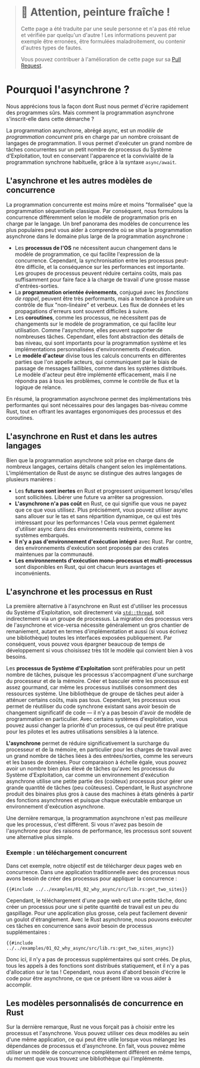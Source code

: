 > # 🚧 Attention, peinture fraîche !
>
> Cette page a été traduite par une seule personne et n'a pas été relue et
> vérifiée par quelqu'un d'autre ! Les informations peuvent par exemple être
> erronées, être formulées maladroitement, ou contenir d'autres types de fautes.
>
> Vous pouvez contribuer à l'amélioration de cette page sur sa
> [Pull Request](https://github.com/Jimskapt/async-book-fr/pull/2).

<!--
# Why Async?
-->

# Pourquoi l'asynchrone ?

<!--
We all love how Rust empowers us to write fast, safe software.
But how does asynchronous programming fit into this vision?
-->

Nous apprécions tous la façon dont Rust nous permet d'écrire rapidement des
programmes sûrs. Mais comment la programmation asynchrone s'inscrit-elle dans
cette démarche ?

<!--
Asynchronous programming, or async for short, is a _concurrent programming model_
supported by an increasing number of programming languages.
It lets you run a large number of concurrent
tasks on a small number of OS threads, while preserving much of the
look and feel of ordinary synchronous programming, through the
`async/await` syntax.
-->

La programmation asynchrone, abrégé async, est un _modèle de programmation
concurrent_ pris en charge par un nombre croissant de langages de
programmation. Il vous permet d'exécuter un grand nombre de tâches concurrentes
sur un petit nombre de processus du Système d'Exploitation, tout en conservant
l'apparence et la convivialité de la programmation synchrone habituelle, grâce
à la syntaxe `async/await`.

<!--
## Async vs other concurrency models
-->

## L'asynchrone et les autres modèles de concurrence

<!--
Concurrent programming is less mature and "standardized" than
regular, sequential programming. As a result, we express concurrency
differently depending on which concurrent programming model
the language is supporting.
A brief overview of the most popular concurrency models can help
you understand how asynchronous programming fits within the broader
field of concurrent programming:
-->

La programmation concurrente est moins mûre et moins "formalisée" que la
programmation séquentielle classique. Par conséquent, nous formulons la
concurrence différemment selon le modèle de programmation pris en charge par le
langage.
Un bref panorama des modèles de concurrence les plus populaires peut vous aider
à comprendre où se situe la programmation asynchrone dans le domaine plus large
de la programmation asynchrone :

<!--
- **OS threads** don't require any changes to the programming model,
  which makes it very easy to express concurrency. However, synchronizing
  between threads can be difficult, and the performance overhead is large.
  Thread pools can mitigate some of these costs, but not enough to support
  massive IO-bound workloads.
- **Event-driven programming**, in conjunction with _callbacks_, can be very
  performant, but tends to result in a verbose, "non-linear" control flow.
  Data flow and error propagation is often hard to follow.
- **Coroutines**, like threads, don't require changes to the programming model,
  which makes them easy to use. Like async, they can also support a large
  number of tasks. However, they abstract away low-level details that
  are important for systems programming and custom runtime implementors.
- **The actor model** divides all concurrent computation into units called
  actors, which communicate through fallible message passing, much like
  in distributed systems. The actor model can be efficiently implemented, but it leaves
  many practical issues unanswered, such as flow control and retry logic.
-->

- Les **processus de l'OS** ne nécessitent aucun changement dans le modèle de
  programmation, ce qui facilite l'expression de la concurrence. Cependant, la
  synchronisation entre les processus peut-être difficile, et la conséquence
  sur les performances est importante. Les groupes de processus peuvent réduire
  certains coûts, mais pas suffisamment pour faire face à la charge de travail
  d'une grosse masse d'entrées-sorties.
- La **programmation orientée évènements**, conjugué avec les _fonctions de
  rappel_, peuvent être très performants, mais a tendance à produire un
  contrôle de flux "non-linéaire" et verbeux. Les flux de données et les
  propagations d'erreurs sont souvent difficiles à suivre.
- Les **coroutines**, comme les processus, ne nécessitent pas de changements
  sur le modèle de programmation, ce qui facilite leur utilisation. Comme
  l'asynchrone, elles peuvent supporter de nombreuses tâches. Cependant, elles
  font abstraction des détails de bas niveau, qui sont importants pour la
  programmation système et les implémentations personnalisées d'environnements
  d'exécution.
- Le **modèle d'acteur** divise tous les calculs concurrents en différentes
  parties que l'on appelle acteurs, qui communiquent par le biais de passage de
  messages faillibles, comme dans les systèmes distribués. Le modèle d'acteur
  peut être implémenté efficacement, mais il ne répondra pas à tous les
  problèmes, comme le contrôle de flux et la logique de relance.

<!--
In summary, asynchronous programming allows highly performant implementations
that are suitable for low-level languages like Rust, while providing
most of the ergonomic benefits of threads and coroutines.
-->

En résumé, la programmation asynchrone permet des implémentations très
performantes qui sont nécessaires pour des langages bas-niveau comme Rust, tout
en offrant les avantages ergonomiques des processus et des coroutines.

<!--
## Async in Rust vs other languages
-->

## L'asynchrone en Rust et dans les autres langages

<!--
Although asynchronous programming is supported in many languages, some
details vary across implementations. Rust's implementation of async
differs from most languages in a few ways:
-->

Bien que la programmation asynchrone soit prise en charge dans de nombreux
langages, certains détails changent selon les implémentations. L'implémentation
de Rust de async se distingue des autres langages de plusieurs manières :

<!--
- **Futures are inert** in Rust and make progress only when polled. Dropping a
  future stops it from making further progress.
- **Async is zero-cost** in Rust, which means that you only pay for what you use.
  Specifically, you can use async without heap allocations and dynamic dispatch,
  which is great for performance!
  This also lets you use async in constrained environments, such as embedded systems.
- **No built-in runtime** is provided by Rust. Instead, runtimes are provided by
  community maintained crates.
- **Both single- and multithreaded** runtimes are available in Rust, which have
  different strengths and weaknesses.
-->

- Les **futures sont inertes** en Rust et progressent uniquement lorsqu'elles
  sont sollicitées. Libérer une future va arrêter sa progression.
- **L'asynchrone n'a pas coût** en Rust, ce qui signifie que vous ne payez que
  ce que vous utilisez. Plus précisément, vous pouvez utiliser async sans
  allouer sur le tas et sans répartition dynamique, ce qui est très intéressant
  pour les performances !
  Cela vous permet également d'utiliser async dans des environnements
  restreints, comme les systèmes embarqués.
- **Il n'y a pas d'environnement d'exécution intégré** avec Rust. Par contre,
  des environnements d'exécution sont proposés par des crates maintenues par la
  communauté.
- **Les environnements d'exécution mono-processus et multi-processus** sont
  disponibles en Rust, qui ont chacun leurs avantages et inconvénients.

<!--
## Async vs threads in Rust
-->

## L'asynchrone et les processus en Rust

<!--
The primary alternative to async in Rust is using OS threads, either
directly through [`std::thread`](https://doc.rust-lang.org/std/thread/)
or indirectly through a thread pool.
Migrating from threads to async or vice versa
typically requires major refactoring work, both in terms of implementation and
(if you are building a library) any exposed public interfaces. As such,
picking the model that suits your needs early can save a lot of development time.
-->

La première alternative à l'asynchrone en Rust est d'utiliser les processus du
Système d'Exploitation, soit directement via
[`std::thread`](https://doc.rust-lang.org/std/thread/), soit indirectement via
un groupe de processus.
La migration des processus vers de l'asynchrone et vice-versa nécessite
généralement un gros chantier de remaniement, autant en termes d'implémentation
et aussi (si vous écrivez une bibliothèque) toutes les interfaces exposées
publiquement. Par conséquent, vous pouvez vous épargner beaucoup de temps de
développement si vous choisissez très tôt le modèle qui convient bien à vos
besoins.

<!--
**OS threads** are suitable for a small number of tasks, since threads come with
CPU and memory overhead. Spawning and switching between threads
is quite expensive as even idle threads consume system resources.
A thread pool library can help mitigate some of these costs, but not all.
However, threads let you reuse existing synchronous code without significant
code changes—no particular programming model is required.
In some operating systems, you can also change the priority of a thread,
which is useful for drivers and other latency sensitive applications.
-->

Les **processus de Système d'Exploitation** sont préférables pour un petit
nombre de tâches, puisque les processus s'accompagnent d'une surcharge du
processeur et de la mémoire. Créer et basculer entre les processus est assez
gourmand, car même les processus inutilisés consomment des ressources système.
Une bibliothèque de groupe de tâches peut aider à atténuer certains coûts, mais
pas tous. Cependant, les processus vous permet de réutiliser du code synchrone
existant sans avoir besoin de changement significatif de code — il n'y a pas
besoin d'avoir de modèle de programmation en particulier.
Avec certains systèmes d'exploitation, vous pouvez aussi changer la priorité
d'un processus, ce qui peut être pratique pour les pilotes et les autres
utilisations sensibles à la latence.

<!--
**Async** provides significantly reduced CPU and memory
overhead, especially for workloads with a
large amount of IO-bound tasks, such as servers and databases.
All else equal, you can have orders of magnitude more tasks than OS threads,
because an async runtime uses a small amount of (expensive) threads to handle
a large amount of (cheap) tasks.
However, async Rust results in larger binary blobs due to the state
machines generated from async functions and since each executable
bundles an async runtime.
-->

**L'asynchrone** permet de réduire significativement la surcharge du processeur
et de la mémoire, en particulier pour les charges de travail avec un grand
nombre de tâches liées à des entrées/sorties, comme les serveurs et les bases
de données. Pour comparaison à échelle égale, vous pouvez avoir un nombre bien
plus élevé de tâches qu'avec les processus du Système d'Exploitation, car comme
un environnement d'exécution asynchrone utilise une petite partie des (coûteux)
processus pour gérer une grande quantité de tâches (peu coûteuses).
Cependant, le Rust asynchrone produit des binaires plus gros à cause des
machines à états générés à partir des fonctions asynchrones et puisque chaque
exécutable embarque un environnement d'exécution asynchrone.

<!--
On a last note, asynchronous programming is not _better_ than threads,
but different.
If you don't need async for performance reasons, threads can often be
the simpler alternative.
-->

Une dernière remarque, la programmation asynchrone n'est pas _meilleure_ que
les processus, c'est différent.
Si vous n'avez pas besoin de l'asynchrone pour des raisons de performance, les
processus sont souvent une alternative plus simple.

<!--
### Example: Concurrent downloading
-->

### Exemple : un téléchargement concurrent

<!--
In this example our goal is to download two web pages concurrently.
In a typical threaded application we need to spawn threads
to achieve concurrency:
-->

Dans cet exemple, notre objectif est de télécharger deux pages web en
concurrence. Dans une application traditionnelle avec des processus nous avons
besoin de créer des processus pour appliquer la concurrence :

<!--
```rust,ignore
{{#include ../../examples-sources/01_02_why_async/src/lib.rs:get_two_sites}}
```
-->

```rust,ignore
{{#include ../../examples/01_02_why_async/src/lib.rs:get_two_sites}}
```

<!--
However, downloading a web page is a small task; creating a thread
for such a small amount of work is quite wasteful. For a larger application, it
can easily become a bottleneck. In async Rust, we can run these tasks
concurrently without extra threads:
-->

Cependant, le téléchargement d'une page web est une petite tâche, donc créer un
processus pour une si petite quantité de travail est un peu du gaspillage. Pour
une application plus grosse, cela peut facilement devenir un goulot
d'étranglement. Avec le Rust asynchrone, nous pouvons exécuter ces tâches en
concurrence sans avoir besoin de processus supplémentaires :

<!--
```rust,ignore
{{#include ../../examples-sources/01_02_why_async/src/lib.rs:get_two_sites_async}}
```
-->

```rust,ignore
{{#include ../../examples/01_02_why_async/src/lib.rs:get_two_sites_async}}
```

<!--
Here, no extra threads are created. Additionally, all function calls are statically
dispatched, and there are no heap allocations!
However, we need to write the code to be asynchronous in the first place,
which this book will help you achieve.
-->

Donc ici, il n'y a pas de processus supplémentaires qui sont créés. De plus,
tous les appels à des fonctions sont distribués statiquement, et il n'y a pas
d'allocation sur le tas !
Cependant, nous avons d'abord besoin d'écrire le code pour être asynchrone, ce
que ce présent libre va vous aider à accomplir.

<!--
## Custom concurrency models in Rust
-->

## Les modèles personnalisés de concurrence en Rust

<!--
On a last note, Rust doesn't force you to choose between threads and async.
You can use both models within the same application, which can be
useful when you have mixed threaded and async dependencies.
In fact, you can even use a different concurrency model altogether,
such as event-driven programming, as long as you find a library that
implements it.
-->

Sur la dernière remarque, Rust ne vous forçait pas à choisir entre les
processus et l'asynchrone. Vous pouvez utiliser ces deux modèles au sein d'une
même application, ce qui peut être utile lorsque vous mélangez les dépendances
de processus et d'asynchrone.
En fait, vous pouvez même utiliser un modèle de concurrence complètement
différent en même temps, du moment que vous trouvez une bibliothèque qui
l'implémente.
